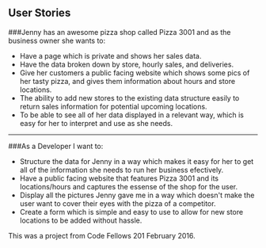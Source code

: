 **User Stories**
---

###Jenny has an awesome pizza shop called Pizza 3001 and as the business owner she wants to:
- Have a page which is private and shows her sales data.
- Have the data broken down by store, hourly sales, and deliveries.
- Give her customers a public facing website which shows some pics of her tasty pizza, and gives them information about hours and store locations. 
- The ability to add new stores to the existing data structure easily to return sales information for potential upcoming locations. 
- To be able to see all of her data displayed in a relevant way, which is easy for her to interpret and use as she needs. 


---

###As a Developer I want to:
- Structure the data for Jenny in a way which makes it easy for her to get all of the information she needs to run her business efectively. 
- Have a public facing website that features Pizza 3001 and its locations/hours and captures the essense of the shop for the user. 
- Display all the pictures Jenny gave me in a way which doesn't make the user want to cover their eyes with the pizza of a competitor.  
- Create a form which is simple and easy to use to allow for new store locations to be added without hassle. 


This was a project from Code Fellows 201 February 2016. 
